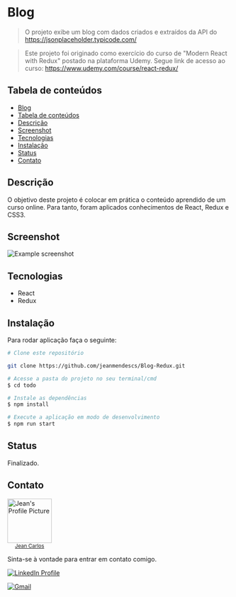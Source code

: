 # Blog

> O projeto exibe um blog com dados criados e extraídos da API do https://jsonplaceholder.typicode.com/

> Este projeto foi originado como exercício do curso de "Modern React with Redux" postado na plataforma Udemy. Segue link de acesso ao curso: https://www.udemy.com/course/react-redux/

## Tabela de conteúdos

<!--ts-->

- [Blog](#blog)
- [Tabela de conteúdos](#tabela-de-conteúdos)
- [Descrição](#descrição)
- [Screenshot](#screenshot)
- [Tecnologias](#tecnologias)
- [Instalação](#instalação)
- [Status](#status)
- [Contato](#contato)

<!--te-->

## Descrição

O objetivo deste projeto é colocar em prática o conteúdo aprendido de um curso online. Para tanto, foram aplicados conhecimentos de React, Redux e CSS3.

## Screenshot

![Example screenshot](https://imgur.com/oiQxCUL.jpg)

## Tecnologias

- React
- Redux

## Instalação

Para rodar aplicação faça o seguinte:

```bash
# Clone este repositório

git clone https://github.com/jeanmendescs/Blog-Redux.git

# Acesse a pasta do projeto no seu terminal/cmd
$ cd todo

# Instale as dependências
$ npm install

# Execute a aplicação em modo de desenvolvimento
$ npm run start
```

## Status

Finalizado.

## Contato

<div style="display:flex">
<a href="https://github.com/jeanmendescs">
 <img height="auto" src="https://avatars3.githubusercontent.com/u/57002849?s=400&u=fff71a8a729144edec9bfd51b2d6dd89af52e00a&v=4" width="100px;" alt="Jean's Profile Picture"/>
 <br />
 <sub style="display:block; text-align:center;"><span >Jean Carlos</span></sub></a> <a href="https://github.com/jeanmendescs" title="Jean's Profile Picture"></a>
</div>

Sinta-se à vontade para entrar em contato comigo.

<div style="display: inline-block;">
<a href="https://www.linkedin.com/in/jean-mendes//"><img src="https://img.shields.io/badge/linkedin-%230077B5.svg?&style=for-the-badge&logo=linkedin&logoColor=white" alt="LinkedIn Profile" ></a>

<a href="mailto:mendes.jean.cs@gmail.com"><img src="https://img.shields.io/badge/gmail-D14836?&style=for-the-badge&logo=gmail&logoColor=white" alt="Gmail" ></a>

</div>
